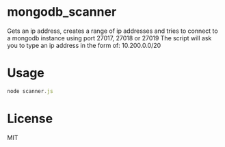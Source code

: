 # mongodb_scanner
Gets an ip address, creates a range of ip addresses and tries to connect to a mongodb instance using port 27017, 27018 or 27019
The script will ask you to type an ip address in the form of: 10.200.0.0/20

# Usage
```javascript
node scanner.js
```


# License
MIT
